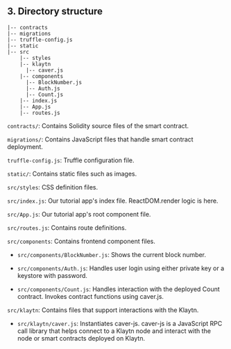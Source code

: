## 3. Directory structure <a id="3-directory-structure"></a>
```
|-- contracts
|-- migrations
|-- truffle-config.js
|-- static  
|-- src  
    |-- styles
    |-- klaytn
      |-- caver.js
    |-- components
      |-- BlockNumber.js
      |-- Auth.js
      |-- Count.js
    |-- index.js
    |-- App.js
    |-- routes.js
```

`contracts/`: Contains Solidity source files of the smart contract.  

`migrations/`: Contains JavaScript files that handle smart contract deployment.

`truffle-config.js`: Truffle configuration file.

`static/`: Contains static files such as images.

`src/styles`: CSS definition files.  

`src/index.js`: Our tutorial app's index file. ReactDOM.render logic is here.  

`src/App.js`: Our tutorial app's root component file.  

`src/routes.js`: Contains route definitions.  

`src/components`: Contains frontend component files.  

* `src/components/BlockNumber.js`: Shows the current block number.  

* `src/components/Auth.js`: Handles user login using either private key or a keystore with password.

* `src/components/Count.js`: Handles interaction with the deployed Count contract. Invokes contract functions using caver.js.  

`src/klaytn`: Contains files that support interactions with the Klaytn. 

* `src/klaytn/caver.js`: Instantiates caver-js. caver-js is a JavaScript RPC call library that helps connect to a Klaytn node and interact with the node or smart contracts deployed on Klaytn.


